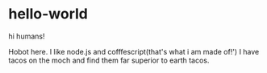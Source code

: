 # hello-world
hi humans!

Hobot here. I like node.js and cofffescript(that's what i am made of!')
I have tacos on the moch and find them far superior to earth tacos.
